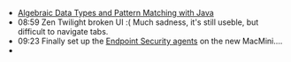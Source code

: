 - [Algebraic Data Types and Pattern Matching with Java](https://blog.scottlogic.com/2025/01/20/algebraic-data-types-with-java.html?utm_medium=erik.in&utm_source=linkedin)
- 08:59 Zen Twilight broken UI :( Much sadness, it's still useble, but difficult to navigate tabs.
- 09:23 Finally set up the [Endpoint Security agents](https://smxemail.atlassian.net/wiki/spaces/ops/pages/1704821385/Installing+Endpoint+management+tools#3.3.-MacOS) on the new MacMini....
-